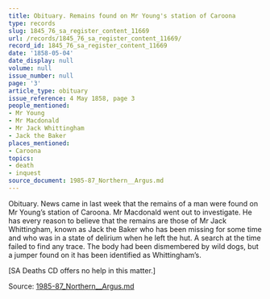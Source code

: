 ```yaml
---
title: Obituary. Remains found on Mr Young's station of Caroona
type: records
slug: 1845_76_sa_register_content_11669
url: /records/1845_76_sa_register_content_11669/
record_id: 1845_76_sa_register_content_11669
date: '1858-05-04'
date_display: null
volume: null
issue_number: null
page: '3'
article_type: obituary
issue_reference: 4 May 1858, page 3
people_mentioned:
- Mr Young
- Mr Macdonald
- Mr Jack Whittingham
- Jack the Baker
places_mentioned:
- Caroona
topics:
- death
- inquest
source_document: 1985-87_Northern__Argus.md
---
```


Obituary.  News came in last week that the remains of a man were found on Mr Young’s station of Caroona.  Mr Macdonald went out to investigate.  He has every reason to believe that the remains are those of Mr Jack Whittingham, known as Jack the Baker who has been missing for some time and who was in a state of delirium when he left the hut.  A search at the time failed to find any trace.  The body had been dismembered by wild dogs, but a jumper found on it has been identified as Whittingham’s.

[SA Deaths CD offers no help in this matter.]


Source: [1985-87_Northern__Argus.md](/downloads/markdown/1985-87_Northern__Argus.md)
